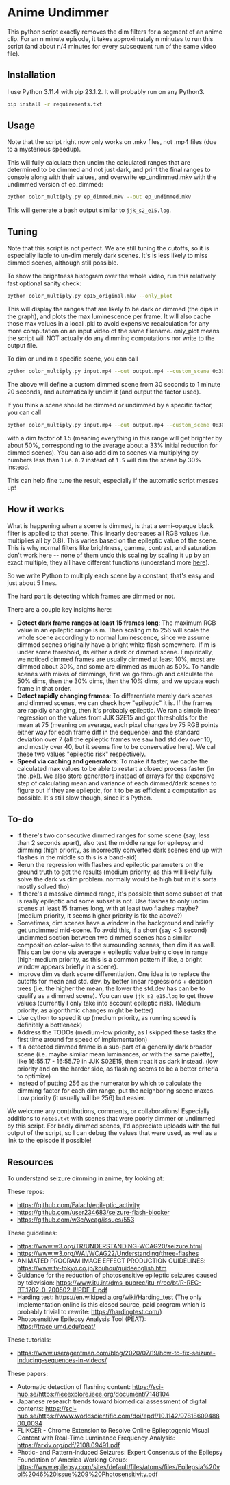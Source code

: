 # Anime Undimmer

This python script exactly removes the dim filters for a segment of an anime clip. For an n minute episode, it takes approximately n minutes to run this script (and about n/4 minutes for every subsequent run of the same video file).

## Installation

I use Python 3.11.4 with pip 23.1.2. It will probably run on any Python3.
```bash
pip install -r requirements.txt
```

## Usage

Note that the script right now only works on .mkv files, not .mp4 files (due to a mysterious speedup).

This will fully calculate then undim the calculated ranges that are determined to be dimmed and not just dark, and print the final ranges to console along with their values, and overwrite ep_undimmed.mkv with the undimmed version of ep_dimmed:

```bash
python color_multiply.py ep_dimmed.mkv --out ep_undimmed.mkv
```

This will generate a bash output similar to `jjk_s2_e15.log`.

## Tuning

Note that this script is not perfect. We are still tuning the cutoffs, so it is especially liable to un-dim merely dark scenes. It's is less likely to miss dimmed scenes, although still possible.

To show the brightness histogram over the whole video, run this relatively fast optional sanity check:
```bash
python color_multiply.py ep15_original.mkv --only_plot
```

This will display the ranges that are likely to be dark or dimmed (the dips in the graph), and plots the max luminescence per frame. It will also cache those max values in a local .pkl to avoid expensive recalculation for any more computation on an input video of the same filename. only_plot means the script will NOT actually do any dimming computations nor write to the output file.

To dim or undim a specific scene, you can call
```bash
python color_multiply.py input.mp4 --out output.mp4 --custom_scene 0:30 1:20
```
The above will define a custom dimmed scene from 30 seconds to 1 minute 20 seconds, and automatically undim it (and output the factor used).

If you think a scene should be dimmed or undimmed by a specific factor, you can call
```bash
python color_multiply.py input.mp4 --out output.mp4 --custom_scene 0:30 1:20 1.5
``` 
with a dim factor of 1.5 (meaning everything in this range will get brighter by about 50%, corresponding to the average about a 33% initial reduction for dimmed scenes). You can also add dim to scenes via multiplying by numbers less than 1 i.e. `0.7` instead of `1.5` will dim the scene by 30% instead.

This can help fine tune the result, especially if the automatic script messes up!

## How it works

What is happening when a scene is dimmed, is that a semi-opaque black filter is applied to that scene. This linearly decreases all RGB values (i.e. multiplies all by 0.8). This varies based on the epileptic value of the scene. This is why normal filters like brightness, gamma, contrast, and saturation don't work here -- none of them undo this scaling by scaling it up by an exact multiple, they all have different functions (understand more [here](https://chat.openai.com/share/e0198c0f-e20a-4eb1-a51f-cfbf085d6533)).

So we write Python to multiply each scene by a constant, that's easy and just about 5 lines.

The hard part is detecting which frames are dimmed or not.

There are a couple key insights here:
- **Detect dark frame ranges at least 15 frames long**: The maximum RGB value in an epileptic range is m. Then scaling m to 256 will scale the whole scene accordingly to normal luminescence, since we assume dimmed scenes originally have a bright white flash somewhere. If m is under some threshold, its either a dark or dimmed scene. Empirically, we noticed dimmed frames are usually dimmed at least 10%, most are dimmed about 30%, and some are dimmed as much as 50%. To handle scenes with mixes of dimmings, first we go through and calculate the 50% dims, then the 30% dims, then the 10% dims, and we update each frame in that order.
- **Detect rapidly changing frames**: To differentiate merely dark scenes and dimmed scenes, we can check how "epileptic" it is. If the frames are rapidly changing, then it's probably epileptic. We ran a simple linear regression on the values from JJK S2E15 and got thresholds for the mean at 75 (meaning on average, each pixel changes by 75 RGB points either way for each frame diff in the sequence) and the standard deviation over 7 (all the epileptic frames we saw had std.dev over 10, and mostly over 40, but it seems fine to be conservative here). We call these two values "epileptic risk" respectively.
- **Speed via caching and generators**: To make it faster, we cache the calculated max values to be able to restart a closed process faster (in the .pkl). We also store generators instead of arrays for the expensive step of calculating mean and variance of each dimmed/dark scenes to figure out if they are epileptic, for it to be as efficient a computation as possible. It's still slow though, since it's Python.

## To-do
- If there's two consecutive dimmed ranges for some scene (say, less than 2 seconds apart), also test the middle range for epilepsy and dimming (high priority, as incorrectly converted dark scenes end up with flashes in the middle so this is a band-aid)
- Rerun the regression with flashes and epileptic parameters on the ground truth to get the results (medium priority, as this will likely fully solve the dark vs dim problem. normally would be high but rn it's sorta mostly solved tho)
- If there's a massive dimmed range, it's possible that some subset of that is really epileptic and some subset is not. Use flashes to only undim scenes at least 15 frames long, with at least two flashes maybe? (medium priority, it seems higher priority is fix the above?)
- Sometimes, dim scenes have a window in the background and briefly get undimmed mid-scene. To avoid this, if a short (say < 3 second) undimmed section between two dimmed scenes has a similar composition color-wise to the surrounding scenes, then dim it as well. This can be done via average + epileptic value being close in range (high-medium priority, as this is a common pattern if like, a bright window appears briefly in a scene).
- Improve dim vs dark scene differentiation. One idea is to replace the cutoffs for mean and std. dev. by better linear regressions + decision trees (i.e. the higher the mean, the lower the std.dev has can be to qualify as a dimmed scene). You can use `jjk_s2_e15.log` to get those values (currently I only take into account epileptic risk). (Medium priority, as algorithmic changes might be better)
- Use cython to speed it up (medium priority, as running speed is definitely a bottleneck)
- Address the TODOs (medium-low priority, as I skipped these tasks the first time around for speed of implementation)
- If a detected dimmed frame is a sub-part of a generally dark broader scene (i.e. maybe similar mean luminances, or with the same palette), like 16:55.17 - 16:55.79 in JJK S02E15, then treat it as dark instead. (low priority and on the harder side, as flashing seems to be a better criteria to optimize)
- Instead of putting 256 as the numerator by which to calculate the dimming factor for each dim range, put the neighboring scene maxes. Low priority (it usually will be 256) but easier.

We welcome any contributions, comments, or collaborations! Especially additions to `notes.txt` with scenes that were poorly dimmer or undimmed by this script. For badly dimmed scenes, I'd appreciate uploads with the full output of the script, so I can debug the values that were used, as well as a link to the episode if possible!

## Resources

To understand seizure dimming in anime, try looking at:

These repos:
- https://github.com/Falach/epileptic_activity
- https://github.com/user234683/seizure-flash-blocker
- https://github.com/w3c/wcag/issues/553

These guidelines:
- https://www.w3.org/TR/UNDERSTANDING-WCAG20/seizure.html
- https://www.w3.org/WAI/WCAG22/Understanding/three-flashes
- ANIMATED PROGRAM IMAGE EFFECT PRODUCTION GUIDELINES: https://www.tv-tokyo.co.jp/kouhou/guideenglish.htm
- Guidance for the reduction of photosensitive epileptic seizures caused by television: https://www.itu.int/dms_pubrec/itu-r/rec/bt/R-REC-BT.1702-0-200502-I!!PDF-E.pdf
- Harding test: https://en.wikipedia.org/wiki/Harding_test (The only implementation online is this closed source, paid program which is probably trivial to rewrite: https://hardingtest.com/)
- Photosensitive Epilepsy Analysis Tool (PEAT): https://trace.umd.edu/peat/

These tutorials:
- https://www.useragentman.com/blog/2020/07/19/how-to-fix-seizure-inducing-sequences-in-videos/

These papers:
- Automatic detection of flashing content: https://sci-hub.se/https://ieeexplore.ieee.org/document/7148104
- Japanese research trends toward biomedical assessment of digital contents: https://sci-hub.se/https://www.worldscientific.com/doi/epdf/10.1142/9781860948800_0094
- FLIKCER - Chrome Extension to Resolve Online Epileptogenic Visual Content with Real-Time Luminance Frequency Analysis: https://arxiv.org/pdf/2108.09491.pdf
- Photic- and Pattern-induced Seizures: Expert Consensus of the Epilepsy Foundation of America Working Group: https://www.epilepsy.com/sites/default/files/atoms/files/Epilepsia%20vol%2046%20issue%209%20Photosensitivity.pdf